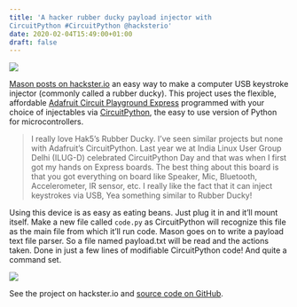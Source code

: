 ```yaml
---
title: 'A hacker rubber ducky payload injector with
CircuitPython #CircuitPython @hacksterio'
date: 2020-02-04T15:49:00+01:00
draft: false
---
```


![](https://cdn-blog.adafruit.com/uploads/2020/02/untitled-4.jpg)

[Mason posts on hackster.io](https://www.hackster.io/p5g41tmlx/rubber-python-f0d023) an easy way to make a computer USB keystroke injector (commonly called a rubber ducky). This project uses the flexible, affordable [Adafruit Circuit Playground Express](https://www.adafruit.com/product/3333) programmed with your choice of injectables via [CircuitPython](https://circuitpython.org/), the easy to use version of Python for microcontrollers.

> I really love Hak5’s Rubber Ducky. I’ve seen similar projects but none with Adafruit’s CircuitPython. Last year we at India Linux User Group Delhi (ILUG-D) celebrated CircuitPython Day and that was when I first got my hands on Express boards. The best thing about this board is that you got everything on board like Speaker, Mic, Bluetooth, Accelerometer, IR sensor, etc. I really like the fact that it can inject keystrokes via USB, Yea something similar to Rubber Ducky!

Using this device is as easy as eating beans. Just plug it in and it’ll mount itself. Make a new file called `code.py` as CircuitPython will recognize this file as the main file from which it’ll run code. Mason goes on to write a payload text file parser. So a file named payload.txt will be read and the actions taken. Done in just a few lines of modifiable CircuitPython code! And quite a command set.

![](https://cdn-blog.adafruit.com/uploads/2020/02/Capture-1-600x257.jpg)

See the project on hackster.io and [source code on GitHub](https://github.com/nk521/cktpy/blob/master/rubber_python.py).